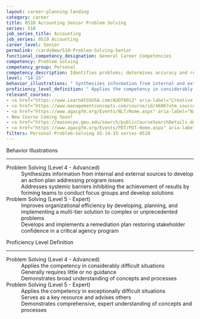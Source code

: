 ```yaml
---
layout: career-planning-landing
category: career
title: 0510 Accounting Senior Problem Solving
series: 510
job_series_title: Accounting
job_series: 0510 Accounting
career_level: Senior
permalink: /cardsNew/510-Problem-Solving-Senior
functional_competency_designation: General Career Competencies
competency: Problem Solving
competency_group: Personal
competency_description: Identifies problems; determines accuracy and relevance of information; uses sound judgment to generate and evaluate alternatives, and to make recommendations
level: "14-15"
behavior_illustrations: " Synthesizes information from internal and external sources to develop an action plan addressing program issues  Addresses systemic barriers inhibiting the achievement of results by forming teams to conduct focus groups and develop solutions ?  Improves organizational efficiency by developing, planning, and implementing a multi-tier solution to complex or unprecedented problems  Develops and implements a remediation plan restoring stakeholder confidence in a critical agency program"
proficiency_level_definition: " Applies the competency in considerably difficult situations  Generally requires little or no guidance  Demonstrates broad understanding of concepts and processes ?  Applies the competency in exceptionally difficult situations  Serves as a key resource and advises others  Demonstrates comprehensive, expert understanding of concepts and processes"
relevant_courses: 
- <a href="https://www.LearnAtGSUSA.com/AUDT8012" aria-label="Creative and Critical Thinking for Auditors (AUDT8012) - https://www.LearnAtGSUSA.com/AUDT8012">Creative and Critical Thinking for Auditors (AUDT8012)</a>, Graduate School USA (GSUSA)
- <a href="https://www.managementconcepts.com/course/id/4606?utm_source=CFOportal&utm_medium=listing&utm_campaign=CFOTTEP&utm_id=23FM" aria-label="Introduction to Data Visualization - https://www.managementconcepts.com/course/id/4606?utm_source=CFOportal&utm_medium=listing&utm_campaign=CFOTTEP&utm_id=23FM">Introduction to Data Visualization</a>, Management Concepts
- <a href="https://www.agacgfm.org/Events/NLT/Home.aspx" aria-label="National Leadership Training (NLT) - multi-competency training - https://www.agacgfm.org/Events/NLT/Home.aspx">National Leadership Training (NLT) - multi-competency training</a>, AGA
- New Course Coming Soon!
- <a href="https://masoncpe.gmu.edu/search/publicCourseSearchDetails.do?method=load&courseId=2409678" aria-label="PEBU 0406 Problem Solving - https://masoncpe.gmu.edu/search/publicCourseSearchDetails.do?method=load&courseId=2409678">PEBU 0406 Problem Solving</a>, George Mason University
- <a href="https://www.agacgfm.org/Events/PDT/PDT-Home.aspx" aria-label="Professional Development Training (PDT) - multi-competency training - https://www.agacgfm.org/Events/PDT/PDT-Home.aspx">Professional Development Training (PDT) - multi-competency training</a>, AGA
filters: Personal-Problem-Solving GS-14-15 series-0510
---
```


<div class="desktop:grid-col-6 margin-y-3">
  <div class="border-top-2 bg-white padding-3 shadow-5 height-full members-hover border-1px button-border border-top-blue radius-lg">
    <p class="text-bold label-color font-size-21">Behavior Illustrations</p>
    <hr class="hr-green"/>
    <dl class="text-base card-content-color"><dt>Problem Solving (Level 4 - Advanced)</dt><dd>Synthesizes information from internal and external sources to develop an action plan addressing program issues </dd><dd>Addresses systemic barriers inhibiting the achievement of results by forming teams to conduct focus groups and develop solutions</dd><dt>Problem Solving (Level 5 - Expert)</dt><dd>Improves organizational efficiency by developing, planning, and implementing a multi-tier solution to complex or unprecedented problems </dd><dd>Develops and implements a remediation plan restoring stakeholder confidence in a critical agency program</dd></dl>
  </div>
</div>
<div class="desktop:grid-col-6 margin-y-3">
  <div class="border-top-2 bg-white padding-3 shadow-5 height-full members-hover border-1px button-border border-top-blue radius-lg">
    <p class="text-bold label-color font-size-21">Proficiency Level Definition</p>
     <hr class="hr-green"/>
    <dl class="text-base card-content-color"><dt>Problem Solving (Level 4 - Advanced)</dt><dd>Applies the competency in considerably difficult situations </dd><dd>Generally requires little or no guidance </dd><dd>Demonstrates broad understanding of concepts and processes</dd><dt>Problem Solving (Level 5 - Expert)</dt><dd>Applies the competency in exceptionally difficult situations </dd><dd>Serves as a key resource and advises others </dd><dd>Demonstrates comprehensive, expert understanding of concepts and processes</dd></dl>
  </div>
</div>